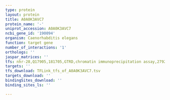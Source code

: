 ```yaml
---
type: protein
layout: protein
title: A0A0K3AVC7
protein_name: '-'
uniprot_accession: A0A0K3AVC7
ncbi_gene_id: '190094'
organism: Caenorhabditis elegans
function: target gene
number_of_interactions: '1'
orthologs: ''
jaspar_matrices: ''
tfs: nhr-28,Q17905,181705,GTRD,chromatin immunoprecipitation assay,27924024%5Buid%5D,No
targets: ''
tfs_download: TFLink_tfs_of_A0A0K3AVC7.tsv
targets_download: ''
bindingSites_download: ''
binding_sites_ls: ''

---
```

